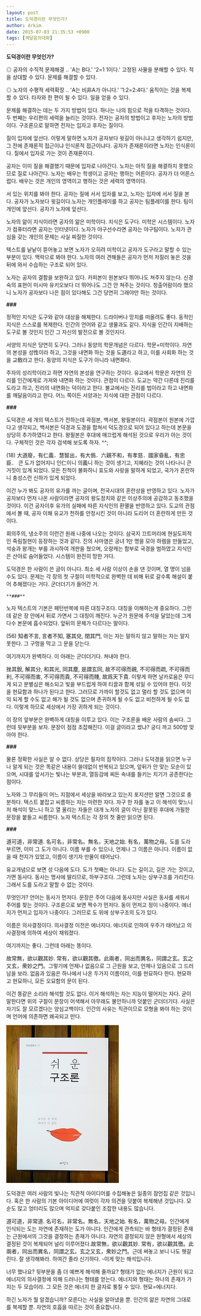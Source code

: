 ```yaml
---
layout: post
title: 도덕경이란 무엇인가?
author: drkim
date: 2015-07-03 21:35:53 +0900
tags: [깨달음의대화]
---
```

 
   **도덕경이란 무엇인가?**

  


◎ 공자의 수직적 문제해결 .. 'A는 B다.' '2=1 1이다.' 고정된 사물을 분해할 수 있다. 적을 상대할 수 있다. 문제를 해결할 수 있다. 

  


◎ 노자의 수평적 세력확장 .. 'A는 비非A가 아니다.' '1:2=2:4다.' 움직이는 것을 복제할 수 있다. 타자와 한 편이 될 수 있다. 일을 얻을 수 있다. 

  


문제를 해결하는 데는 두 가지 방법이 있다. 하나는 나의 힘으로 적을 타격하는 것이다. 두 번째는 우리편의 세력을 늘리는 것이다. 전자는 공자의 방법이고 후자는 노자의 방법이다. 구조론으로 말하면 전자는 입자고 후자는 질이다. 

  


질이 입자에 앞선다. 이렇게 말하면 노자가 공자보다 윗길이 아니냐고 생각하기 쉽지만, 그 전에 존재론적 접근이냐 인식론적 접근이냐다. 공자가 존재론이라면 노자는 인식론이다. 질에서 입자로 가는 것이 존재론이다. 

  


공자는 이미 질을 해결했기 때문에 입자로 나아간다. 노자는 아직 질을 해결하지 못했으므로 질로 나아간다. 노자는 배우는 학생이고 공자는 행하는 어른이다. 공자가 더 어른스럽다. 배우는 것은 개인의 영역이고 행하는 것은 세력의 영역이다. 

  


서 있는 위치를 봐야 한다. 공자는 질에 서서 입자를 보고, 노자는 입자에 서서 질을 본다. 공자가 노자보다 윗길이다.노자는 개인플레이를 하고 공자는 팀플레이를 한다. 팀이 개인에 앞선다. 공자가 노자에 앞선다.

  


노자의 앎이 지식이라면 공자의 앎은 미학이다. 지식은 도구다. 미학은 시스템이다. 노자가 컴퓨터라면 공자는 인터넷이다. 노자가 야구선수라면 공자는 야구팀이다. 노자가 관심을 갖는 개인의 문제는 사실 찌질한 것이다.

  


텍스트를 낱낱이 뜯어놓고 보면 노자가 오히려 미학이고 공자가 도구라고 말할 수 있는 부분이 있다. 맥락으로 봐야 한다. 노자의 여러 견해들은 공자가 먼저 저질러 놓은 것을 뒤에 와서 수습하는 구조로 되어 있다.

  


노자는 공자의 결함을 보완하고 있다. 카피본이 원본보다 뛰어나도 쳐주지 않는다. 신경숙의 표현이 미시마 유키오보다 더 뛰어나도 그건 안 쳐주는 것이다. 청출어람이라 했으니 노자가 공자보다 나은 점이 있다해도 그건 당연히 그래야만 하는 것이다.

  


**###**

  


정적인 지식은 도구와 같아 대상을 해체한다. 드라이버나 망치를 떠올려도 좋다. 동적인 지식은 스스로를 복제한다. 인간의 언어와 같고 생물과도 같다. 지식을 인간이 지배하는 도구로 볼 것인지 인간 그 자신의 발전으로 볼 것인지다. 

  


서양의 지식은 당연히 도구다. 그러나 동양의 학문개념은 다르다. 학문=미학이다. 자연의 본성을 성性이라 하고, 그것을 내면화 하는 것을 도道라고 하고, 이를 사회화 하는 것을 교敎라고 한다. 동양의 지식은 도구가 아니라 내면화다.

  


주자의 성리학이라고 하면 자연의 본성을 연구하는 것이다. 유교에서 학문은 자연의 진리를 인간에게로 가져와 내면화 하는 것이다. 관점이 다르다. 도교는 약간 다른데 진리를 도라고 하고, 진리의 내면화는 덕이라고 한다. 불교에서는 진리를 법이라고 하고 내면화를 깨달음이라고 한다. 어느 쪽이든 서양과는 지식에 대한 관점이 다르다.

  


**###**

  


도덕경은 세 개의 텍스트가 전하는데 곽점본, 백서본, 왕필본이다. 곽점본이 원본에 가깝다고 생각되고, 백서본은 덕경과 도경을 합쳐서 덕도경으로 되어 있다고 하는데 본문을 상당히 추가하였다고 한다. 왕필본은 후대에 매끄럽게 해석된 것으로 우리가 아는 것이다. 구체적인 것은 각자 검색해 보도록 하자. ^^;

  


(18) 大道廢，有仁義．慧智出，有大僞．六親不和，有孝慈．國家昏亂，有忠臣． 큰 도가 없어지니 인仁이니 의義니 하는 것이 생기고, 지혜라는 것이 나타나니 큰 거짓이 있게 되었다. 모든 친척이 불화하니 효도와 사랑을 말하게 되었고, 국가가 혼란하니 충성스런 신하가 있게 되었다.

  


이건 누가 봐도 공자의 유가를 까는 글이며, 전국시대의 혼란상을 반영하고 있다. 노자가 공자보다 먼저 나온 사람이라면 공자의 왕도정치와 같은 이상주의에 공감하고 동조했을 것이다. 이건 공자이후 유가의 실패에 따른 지식인의 환멸을 반영하고 있다. 도교의 관점에서 볼 때, 공자 이해 유교가 천하를 안정시킨 것이 아니라 도리어 더 혼란하게 만든 것이다. 

  


회의주의, 냉소주의 이런건 원래 나중에 나오는 것이다. 삼국지 끄트머리에 현실도피적인 죽림칠현이 등장하는 것과 같다. 진의 사마염은 궁녀 1만 명을 모아 하렘을 만들었고, 석숭과 왕개는 부를 과시하여 개판을 쳤으며, 오랑캐는 함부로 국경을 범하였고 지식인은 산야로 숨어들었다. 시스템이 완전히 망한 거다. 

  


도덕경은 한 사람이 쓴 글이 아니다. 최소 세 사람 이상이 손을 댄 것이며, 열 명이 넘을 수도 있다. 문제는 각 장의 첫 구절이 미학적으로 완벽한 데 비해 뒤로 갈수록 해설이 붙어 추해졌다는 거다. 군더더기가 들어간 거. 

  


 

    **###**

  


노자 텍스트의 기본은 패턴반복에 따른 대칭구조다. 대칭을 이해하는게 중요하다. 그런데 같은 장 안에서 뒤로 가면서 그 대칭이 깨진다. 누군가 원문에 주석을 달았는데 그게 다수 본문에 흡수되었다. 앞뒤의 문체가 다르다는 말이다. 

  


(56) 知者不言, 言者不知, 塞其兌, 閉其門, 아는 자는 말하지 않고 말하는 자는 알지 못한다. 그 구멍을 막고 그 문을 닫는다. 

  


여기까지가 완벽하다. 이 아래는 군더더기다. 쳐내야 한다. 

  


挫其銳, 解其分, 和其光, 同其塵, 是謂玄同, 故不可得而親, 不可得而疏, 不可得而利, 不可得而害, 不可得而貴, 不可得而賤, 故爲天下貴. 이렇게 하면 날카로움은 무디게 되고 분별심은 해소되고 빛을 부드럽게 하여 티끌과 함께 섞일 수 있어야 한다. 이것을 현묘함과 하나가 된다고 한다. 그러므로 가까이 할것도 없고 멀리 할 것도 없으며 이익 되게 할 수도 없고 해가 될 것도 없으며 존귀하게 될 수도 없고 비천하게 될 수도 없다. 이렇게 하므로 세상에서 가장 귀하게 되는 것이다.

  


이 장의 앞부분은 완벽하게 대칭을 이루고 있다. 이는 구조론을 배운 사람의 솜씨다. 그런데 뒷부분을 보자. 문장이 점점 조잡해진다. 이걸 글이라고 썼냐? 궁디 까고 500방 맞아야 한다. 

  


**###**

  


물론 정확한 사실은 알 수 없다. 상당은 필자의 짐작이다. 그러나 도덕경을 읽으면 누구나 알게 되는 것은 똑같은 내용이 쓸데없이 반복되고 있으며, 앞뒤가 안 맞는 모순이 있으며, 시대를 앞서가는 빛나는 부분과, 열등감에 찌든 속내를 들키는 치기가 공존한다는 점이다.

  


노자와 그 무리들이 어느 지점에서 세상을 바라보고 있는지 포지션만 알면 그것으로 충분하다. 텍스트 붙잡고 씨름하는 자는 미련한 자다. 자구 한 자를 놓고 이 해석이 맞느니 저 해석이 맞느니 하고 열 올리는 자들은 대개 노자의 글이 아닌 잘못된 후대에 가필한 문장을 붙들고 씨름한다. 노자 텍스트는 각 장의 첫 줄만 읽으면 된다.

  


**###**

  


道可道，非常道. 名可名，非常名。無名，天地之始. 有名，萬物之母。도를 도라 부르면, 이미 그 도가 아니다. 이름 부를 수 있으나, 언제나 그 이름은 아니다. 이름이 없을 때 천지가 있었고, 이름이 생기자 만물이 태어났다.

  


유교개념으로 보면 성 다음에 도다. 도가 첫째는 아니다. 도는 길이고, 길은 가는 것이고, 가면 동사다. 동사는 명사에 딸리므로, 하부구조다. 그런데 노자는 상부구조를 가리킨다. 그래서 도를 도라고 말할 수 없는 것이다.

  


무엇인가? 언어는 동사가 먼저다. 문장은 주어 다음에 동사지만 사실은 동사를 세워서 주어를 찾는 것이다. 구조론으로 보면 짝수가 먼저다. 동이 먼저고 정이 나중이다. 에너지가 먼저고 입자가 나중이다. 그러므로 도 위에 상부구조의 도가 있다.

  


이름은 의사결정이다. 의사결정 이전은 에너지다. 에너지로 인하여 우주가 태어났고 의사결정에 의하여 세상이 채워졌다. 

  


여기까지는 좋다. 그런데 아래는 똥이다.

  


故常無，欲以觀其妙. 常有，欲以觀其徼。此兩者，同出而異名，同謂之玄。玄之又玄，衆妙之門。그렇기에 언제나 없음으로 그 근원을 보고, 언제나 있음으로 그 드러남을 보라. 없음과 있음은 하나에서 나온 두가지 이름이라, 이를 현묘하다 한다. 현묘하고 현묘하니, 모든 오묘함의 문이 된다. 

  


이건 똥같은 소리라 해석할 것도 없다. 이거 해석하는 자는 지능이 떨어지는 자다. 굳이 말한다면 위의 구절이 문장이 어색해서 아무래도 불안하니까 덧붙인 군더더기다. 사실은 자기도 잘 모르겠다는 양심고백이다. 인간의 사유는 직관이므로 모형을 봐야 하는 것이며 언어에 의존하면 왜곡되고 만다.

  


  



![](/files/attach/images/198/200/604/DSC01488.JPG)   




도덕경은 여러 사람의 빛나는 직관적 아이디어를 수집해놓은 일종의 잠언집 같은 것입니다. 혹은 한 사람의 기본 아이디어에 여럿이 각자 의견을 덧붙여 복제해낸 것입니다. 모순도 많고 엉터리도 많으며 억지로 갖다붙인 조잡한 내용도 많습니다.

  


道可道，非常道. 名可名，非常名。無名，天地之始. 有名，萬物之母。인간에게 인식되는 도는 자연에 존재하는 도가 아니다. 인간에게 관측되는 바 형태가 결정된 존재는 근원에서의 그것을 결정하는 존재가 아니다. 자연의 결정되지 않은 원형에서 세상의 결정된 것이 복제되어 널리 이루어졌다.故常無，欲以觀其妙. 常有，欲以觀其徼。此兩者，同出而異名，同謂之玄。玄之又玄，衆妙之門。근데 써놓고 보니 나도 헷갈린다. 잘 생각해봐라. 하여간 졸라 신기하다. -이게 맞는 해석입니다.

  


너무 했나요? 뒷부분을 좀 더 예쁘게 해석해 줄까요? 형태가 없는 에너지가 근원이 되고 에너지의 의사결정에 의해 드러나는 형태를 얻는다. 에너지와 형태는 하나의 존재가 가지는 두 모습이라. 그 모든 것은 에너지 한 글자로 퉁칠 수 있다. 현묘=에너지다.

  


하긴 노자가 뭘 알겠습니까? 모른다는 사실을 알아냈을 뿐. 인간의 앎은 자연의 그대로를 복제할 뿐. 자연의 호흡을 따르는 것이 중요합니다.